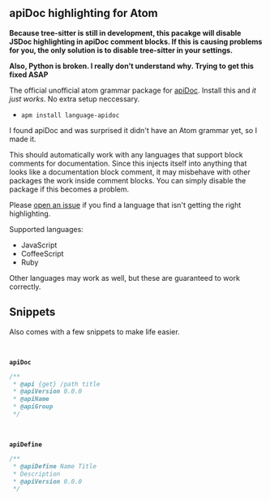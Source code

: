 ## apiDoc highlighting for Atom

**Because tree-sitter is still in development, this pacakge will disable JSDoc highlighting in apiDoc comment blocks. If this is causing problems for you, the only solution is to disable tree-sitter in your settings.**

**Also, Python is broken. I really don't understand why. Trying to get this fixed ASAP**

The official unofficial atom grammar package for [apiDoc](http://apidocjs.com/). Install this and *it just works*. No extra setup neccessary.

* ```apm install language-apidoc```

I found apiDoc and was surprised it didn't have an Atom grammar yet, so I made it.

This should automatically work with any languages that support block comments for documentation. Since this injects itself into anything that looks like a documentation block comment, it may misbehave with other packages the work inside comment blocks. You can simply disable the package if this becomes a problem.

Please [open an issue](https://github.com/almic/language-apidoc/issues) if you find a language that isn't getting the right highlighting.

Supported languages:
* JavaScript
* CoffeeScript
* Ruby

Other languages may work as well, but these are guaranteed to work correctly.

## Snippets
Also comes with a few snippets to make life easier.

<br>

**`apiDoc`**
```js
/**
 * @api {get} /path title
 * @apiVersion 0.0.0
 * @apiName
 * @apiGroup
 */
```

<br>

**`apiDefine`**
```js
/**
 * @apiDefine Name Title
 * Description
 * @apiVersion 0.0.0
 */
```
